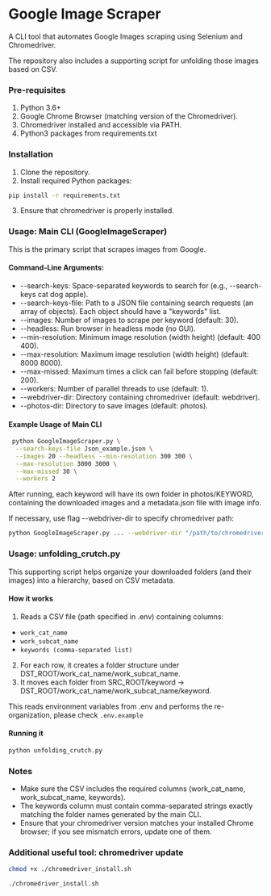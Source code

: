 # Google Image Scraper

A CLI tool that automates Google Images scraping using Selenium and Chromedriver.

The repository also includes a supporting script for unfolding those images based on CSV.

### Pre-requisites
1. Python 3.6+
2. Google Chrome Browser (matching version of the Chromedriver).
3. Chromedriver installed and accessible via PATH.
4. Python3 packages from requirements.txt

### Installation
1. Clone the repository.
2. Install required Python packages:
```bash
pip install -r requirements.txt
```
3. Ensure that chromedriver is properly installed.


### Usage: Main CLI (GoogleImageScraper)
This is the primary script that scrapes images from Google.
#### Command-Line Arguments:
* --search-keys: Space-separated keywords to search for (e.g., --search-keys cat dog apple). 
* --search-keys-file: Path to a JSON file containing search requests (an array of objects). Each object should have a "keywords" list. 
* --images: Number of images to scrape per keyword (default: 30). 
* --headless: Run browser in headless mode (no GUI). 
* --min-resolution: Minimum image resolution (width height) (default: 400 400). 
* --max-resolution: Maximum image resolution (width height) (default: 8000 8000). 
* --max-missed: Maximum times a click can fail before stopping (default: 200). 
* --workers: Number of parallel threads to use (default: 1). 
* --webdriver-dir: Directory containing chromedriver (default: webdriver). 
* --photos-dir: Directory to save images (default: photos).

#### Example Usage of Main CLI
```bash
 python GoogleImageScraper.py \
  --search-keys-file Json_example.json \
  --images 20 --headless --min-resolution 300 300 \
  --max-resolution 3000 3000 \
  --max-missed 30 \
  --workers 2
```
After running, each keyword will have its own folder in photos/KEYWORD, containing the downloaded images and a metadata.json file with image info.

If necessary, use flag --webdriver-dir to specify chromedriver path:
```bash
python GoogleImageScraper.py ... --webdriver-dir "/path/to/chromedriver_folder/chromedriver(.exe)"
```

### Usage: unfolding_crutch.py
This supporting script helps organize your downloaded folders (and their images) into a hierarchy, based on CSV metadata.

#### How it works
1. Reads a CSV file (path specified in .env) containing columns:
* ```work_cat_name```
* ```work_subcat_name```
* ```keywords (comma-separated list)```
2. For each row, it creates a folder structure under DST_ROOT/work_cat_name/work_subcat_name.
3. It moves each folder from SRC_ROOT/keyword → DST_ROOT/work_cat_name/work_subcat_name/keyword.

This reads environment variables from .env and performs the re-organization, please check ```.env.example```
#### Running it
```bash
python unfolding_crutch.py
```

### Notes
* Make sure the CSV includes the required columns (work_cat_name, work_subcat_name, keywords). 
* The keywords column must contain comma-separated strings exactly matching the folder names generated by the main CLI. 
* Ensure that your chromedriver version matches your installed Chrome browser; if you see mismatch errors, update one of them. 

### Additional useful tool: chromedriver update
```bash
chmod +x ./chromedriver_install.sh

./chromedriver_install.sh
```
